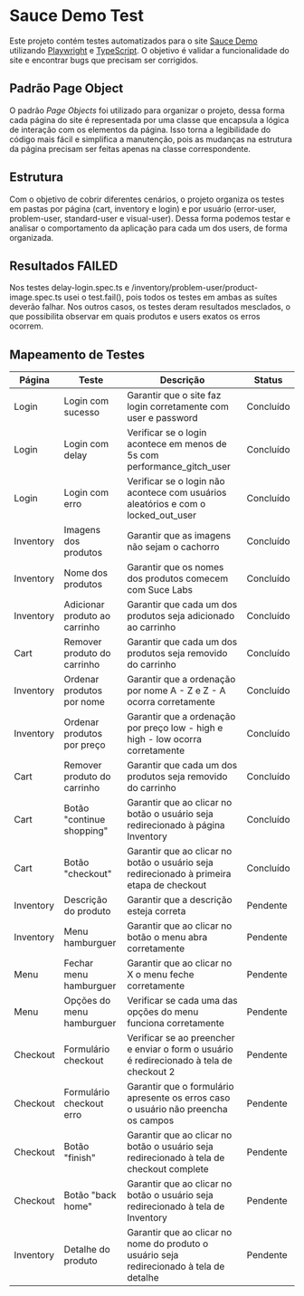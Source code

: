 # Sauce Demo Test

Este projeto contém testes automatizados para o site [Sauce Demo](https://www.saucedemo.com) utilizando [Playwright](https://playwright.dev/) e [TypeScript](https://www.typescriptlang.org/). O objetivo é validar a funcionalidade do site e encontrar bugs que precisam ser corrigidos.

## Padrão Page Object

O padrão _Page Objects_ foi utilizado para organizar o projeto, dessa forma cada página do site é representada por uma classe que encapsula a lógica de interação com os elementos da página. Isso torna a legibilidade do código mais fácil e simplifica a manutenção, pois as mudanças na estrutura da página precisam ser feitas apenas na classe correspondente.

## Estrutura

Com o objetivo de cobrir diferentes cenários, o projeto organiza os testes em pastas por página (cart, inventory e login) e por usuário (error-user, problem-user, standard-user e visual-user). Dessa forma podemos testar e analisar o comportamento da aplicação para cada um dos users, de forma organizada.

## Resultados **FAILED**

Nos testes delay-login.spec.ts e /inventory/problem-user/product-image.spec.ts usei o test.fail(), pois todos os testes em ambas as suítes deverão falhar.
Nos outros casos, os testes deram resultados mesclados, o que possibilita observar em quais produtos e users exatos os erros ocorrem.

## Mapeamento de Testes

| Página    | Teste                         | Descrição                                                                                 | Status    |
| --------- | ----------------------------- | ----------------------------------------------------------------------------------------- | --------- |
| Login     | Login com sucesso             | Garantir que o site faz login corretamente com user e password                            | Concluído |
| Login     | Login com delay               | Verificar se o login acontece em menos de 5s com performance_gitch_user                   | Concluído |
| Login     | Login com erro                | Verificar se o login não acontece com usuários aleatórios e com o locked_out_user         | Concluído |
| Inventory | Imagens dos produtos          | Garantir que as imagens não sejam o cachorro                                              | Concluído |
| Inventory | Nome dos produtos             | Garantir que os nomes dos produtos comecem com Suce Labs                                  | Concluído |
| Inventory | Adicionar produto ao carrinho | Garantir que cada um dos produtos seja adicionado ao carrinho                             | Concluído |
| Cart      | Remover produto do carrinho   | Garantir que cada um dos produtos seja removido do carrinho                               | Concluído |
| Inventory | Ordenar produtos por nome     | Garantir que a ordenação por nome A - Z e Z - A ocorra corretamente                       | Concluído |
| Inventory | Ordenar produtos por preço    | Garantir que a ordenação por preço low - high e high - low ocorra corretamente            | Concluído |
| Cart      | Remover produto do carrinho   | Garantir que cada um dos produtos seja removido do carrinho                               | Concluído |
| Cart      | Botão "continue shopping"     | Garantir que ao clicar no botão o usuário seja redirecionado à página Inventory           | Concluído |
| Cart      | Botão "checkout"              | Garantir que ao clicar no botão o usuário seja redirecionado à primeira etapa de checkout | Concluído |
| Inventory | Descrição do produto          | Garantir que a descrição esteja correta                                                   | Pendente  |
| Inventory | Menu hamburguer               | Garantir que ao clicar no botão o menu abra corretamente                                  | Pendente  |
| Menu      | Fechar menu hamburguer        | Garantir que ao clicar no X o menu feche corretamente                                     | Pendente  |
| Menu      | Opções do menu hamburguer     | Verificar se cada uma das opções do menu funciona corretamente                            | Pendente  |
| Checkout  | Formulário checkout           | Verificar se ao preencher e enviar o form o usuário é redirecionado à tela de checkout 2  | Pendente  |
| Checkout  | Formulário checkout erro      | Garantir que o formulário apresente os erros caso o usuário não preencha os campos        | Pendente  |
| Checkout  | Botão "finish"                | Garantir que ao clicar no botão o usuário seja redirecionado à tela de checkout complete  | Pendente  |
| Checkout  | Botão "back home"             | Garantir que ao clicar no botão o usuário seja redirecionado à tela de Inventory          | Pendente  |
| Inventory | Detalhe do produto            | Garantir que ao clicar no nome do produto o usuário seja redirecionado à tela de detalhe  | Pendente  |
